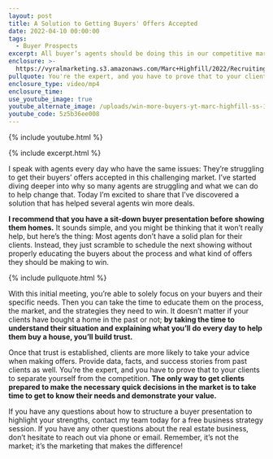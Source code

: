 ```yaml
---
layout: post
title: A Solution to Getting Buyers' Offers Accepted
date: 2022-04-10 00:00:00
tags:
  - Buyer Prospects
excerpt: All buyer’s agents should be doing this in our competitive market.
enclosure: >-
  https://vyralmarketing.s3.amazonaws.com/Marc+Highfill/2022/Recruiting/A+Solution+to+Getting+Buyers'+Offers+Accepted.mp4
pullquote: You're the expert, and you have to prove that to your clients.
enclosure_type: video/mp4
enclosure_time:
use_youtube_image: true
youtube_alternate_image: /uploads/win-more-buyers-yt-marc-highfill-ss-1.jpg
youtube_code: 5z5b36ee008
---
```

{% include youtube.html %}

{% include excerpt.html %}

I speak with agents every day who have the same issues: They’re struggling to get their buyers’ offers accepted in this challenging market. I’ve started diving deeper into why so many agents are struggling and what we can do to help change that. Today I’m excited to share that I’ve discovered a solution that has helped several agents win more deals.

**I recommend that you have a sit-down buyer presentation before showing them homes.** It sounds simple, and you might be thinking that it won’t really help, but here’s the thing: Most agents don’t have a solid plan for their clients. Instead, they just scramble to schedule the next showing without properly educating the buyers about the process and what kind of offers they should be making to win.

{% include pullquote.html %}

With this initial meeting, you’re able to solely focus on your buyers and their specific needs. Then you can take the time to educate them on the process, the market, and the strategies they need to win. It doesn’t matter if your clients have bought a home in the past or not; **by taking the time to understand their situation and explaining what you’ll do every day to help them buy a house, you’ll build trust.**

Once that trust is established, clients are more likely to take your advice when making offers. Provide data, facts, and success stories from past clients as well. You’re the expert, and you have to prove that to your clients to separate yourself from the competition. **The only way to get clients prepared to make the necessary quick decisions in the market is to take time to get to know their needs and demonstrate your value.**

If you have any questions about how to structure a buyer presentation to highlight your strengths, contact my team today for a free business strategy session. If you have any other questions about the real estate business, don’t hesitate to reach out via phone or email. Remember, it’s not the market; it’s the marketing that makes the difference\!
